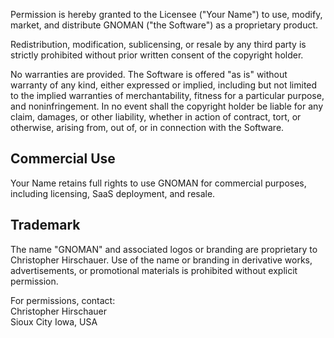 
Permission is hereby granted to the Licensee ("Your Name") to use,
modify, market, and distribute GNOMAN ("the Software") as a proprietary product.

Redistribution, modification, sublicensing, or resale by any third party is
strictly prohibited without prior written consent of the copyright holder.

No warranties are provided. The Software is offered "as is" without warranty of
any kind, either expressed or implied, including but not limited to the implied
warranties of merchantability, fitness for a particular purpose, and
noninfringement. In no event shall the copyright holder be liable for any claim,
damages, or other liability, whether in action of contract, tort, or otherwise,
arising from, out of, or in connection with the Software.

Commercial Use
--------------
Your Name retains full rights to use GNOMAN for commercial purposes,
including licensing, SaaS deployment, and resale.

Trademark
---------
The name "GNOMAN" and associated logos or branding are proprietary to
Christopher Hirschauer. Use of the name or branding in derivative works,
advertisements, or promotional materials is prohibited without explicit permission.

For permissions, contact:  
Christopher Hirschauer  
Sioux City Iowa, USA
